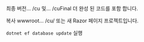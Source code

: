 최종 버전... /cu 및... /cuFinal 더 완성 된 코드를 포함 합니다.

복사 wwwroot... /cu/ 또는 새 Razor 페이지 프로젝트입니다.

`dotnet ef database update` 실행